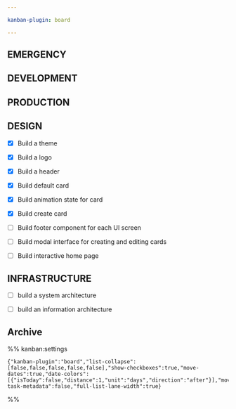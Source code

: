 ```yaml
---

kanban-plugin: board

---
```


## EMERGENCY



## DEVELOPMENT



## PRODUCTION



## DESIGN

- [x] Build a theme
- [x] Build a logo
- [x] Build a header
- [x] Build default card
- [x] Build animation state for card
- [x] Build create card
- [ ] Build footer component for each UI screen
- [ ] Build modal interface for creating and editing cards
- [ ] Build interactive home page


## INFRASTRUCTURE

- [ ] build a system architecture
- [ ] build an information architecture


## Archive





%% kanban:settings
```
{"kanban-plugin":"board","list-collapse":[false,false,false,false,false],"show-checkboxes":true,"move-dates":true,"date-colors":[{"isToday":false,"distance":1,"unit":"days","direction":"after"}],"move-task-metadata":false,"full-list-lane-width":true}
```
%%
